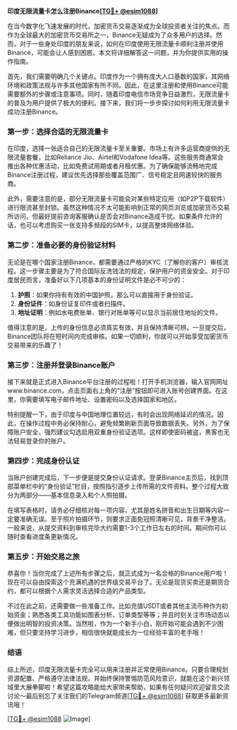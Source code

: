 **印度无限流量卡怎么注册Binance[[TG💪+ @esim1088](https://t.me/s/esim1088)]**

在当今数字化飞速发展的时代，加密货币交易逐渐成为全球投资者关注的焦点。而作为全球最大的加密货币交易所之一，Binance无疑成为了众多用户的选择。然而，对于一些身处印度的朋友来说，如何在印度使用无限流量卡顺利注册并使用Binance，可能会让人感到困惑。本文将详细解答这一问题，并为你提供实用的操作指南。

首先，我们需要明确几个关键点。印度作为一个拥有庞大人口基数的国家，其网络环境和政策法规与许多其他国家有所不同。因此，在这里注册和使用Binance可能需要额外的步骤或注意事项。同时，随着印度电信市场竞争日益激烈，无限流量卡的普及为用户提供了极大的便利。接下来，我们将一步步探讨如何利用无限流量卡成功注册Binance。

### **第一步：选择合适的无限流量卡**

在印度，选择一张适合自己的无限流量卡至关重要。市场上有许多运营商提供的无限流量套餐，比如Reliance Jio、Airtel和Vodafone Idea等。这些服务商通常会推出各种优惠活动，比如免费试用期或者月租优惠。为了确保能够流畅地完成Binance注册过程，建议优先选择那些覆盖范围广、信号稳定且网速较快的服务商。

此外，需要注意的是，部分无限流量卡可能会对某些特定应用（如P2P下载软件）进行限流甚至封锁。虽然这种情况不太可能影响到正常的网页浏览或加密货币交易所访问，但最好提前咨询客服确认是否会对Binance造成干扰。如果条件允许的话，也可以考虑购买一张支持多频段的SIM卡，以提高整体网络体验。

### **第二步：准备必要的身份验证材料**

无论是在哪个国家注册Binance，都需要通过严格的KYC（了解你的客户）审核流程。这一步骤主要是为了符合国际反洗钱法的规定，保护用户的资金安全。对于印度居民而言，准备好以下几项基本的身份证明文件是必不可少的：

1. **护照**：如果你持有有效的中国护照，那么可以直接用于身份验证。
2. **身份证件**：如身份证复印件或者扫描件。
3. **地址证明**：例如水电费账单、银行对账单等可以显示当前居住地址的文件。

值得注意的是，上传的身份信息必须真实有效，并且保持清晰可辨。一旦提交后，Binance团队将在短时间内完成审核。如果一切顺利，你就可以开始享受加密货币交易带来的乐趣了！

### **第三步：注册并登录Binance账户**

接下来就是正式进入Binance平台注册的过程啦！打开手机浏览器，输入官网网址www.binance.com，点击页面右上角的“注册”按钮即可进入账号创建界面。在这里，你需要填写电子邮件地址、设置密码以及选择国家和地区。

特别提醒一下，由于印度与中国地理位置较远，有时会出现网络延迟的情况。因此，在操作过程中务必保持耐心，避免频繁刷新页面导致数据丢失。另外，为了保障账户安全，强烈建议勾选启用双重身份验证选项。这样即使密码被盗，黑客也无法轻易登录你的账户。

### **第四步：完成身份认证**

当账户创建完成后，下一步便是提交身份认证请求。登录Binance主页后，找到顶部菜单栏中的“身份验证”栏目，按照指引逐步上传所需的文件资料。整个过程大致分为两部分——基本信息录入和个人照拍摄。

在填写表格时，请务必仔细核对每一项内容，尤其是姓名拼音和出生日期等内容一定要准确无误。至于照片拍摄环节，则要求正面免冠照清晰可见，背景干净整洁。一般来说，从提交资料到审核完毕大约需要1-3个工作日左右的时间。期间你可以随时查看进度条更新情况。

### **第五步：开始交易之旅**

恭喜你！当你完成了上述所有步骤之后，就正式成为一名合格的Binance用户啦！现在可以自由探索这个充满机遇的世界级交易平台了。无论是现货买卖还是期货合约，都可以根据个人需求灵活选择合适的产品类型。

不过在此之前，还需要做一些准备工作。比如充值USDT或者其他主流币种作为初始资金；熟悉各类工具功能如图表分析、订单类型等等；并且时刻关注市场动态以便做出明智的投资决策。当然啦，作为一个新手小白，刚开始可能会遇到不少困难，但只要坚持学习进步，相信很快就能成长为一位经验丰富的老手哦！

### **结语**

综上所述，印度无限流量卡完全可以用来注册并正常使用Binance。只要合理规划资源配置、严格遵守法律法规，并始终保持警惕防范风险意识，就能在这个新兴领域里大展拳脚啦！希望这篇攻略能给大家带来帮助，如果有任何疑问欢迎留言交流讨论～最后别忘了关注我们的Telegram频道[[TG💪+ @esim1088](https://t.me/s/esim1088)] 获取更多最新资讯哦！

[[TG💪+ @esim1088](https://t.me/s/esim1088) ![Image](https://i.postimg.cc/4NQfJmqS/Snipaste-2025-05-13-00-14-12.png)]